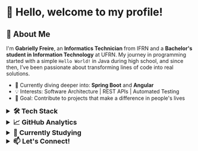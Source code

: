 # 👋 Hello, welcome to my profile!

## 🚀 About Me

I'm **Gabrielly Freire**, an **Informatics Technician** from IFRN and a **Bachelor's student in Information Technology** at UFRN. My journey in programming started with a simple `Hello World!` in Java during high school, and since then, I’ve been passionate about transforming lines of code into real solutions.

- 🌱 Currently diving deeper into: **Spring Boot** and **Angular**  
- 💡 Interests: Software Architecture | REST APIs | Automated Testing  
- 🎯 Goal: Contribute to projects that make a difference in people's lives  

<details>
  <summary style="font-size: 18px; font-weight: bold;">🛠️ Tech Stack</summary>

  <details open>
    <summary style="font-size: 16px; font-weight: bold;">Backend</summary>
    <img src="https://img.shields.io/badge/Java-ED8B00?style=flat-square&logo=openjdk&logoColor=white" alt="Java">
    <img src="https://img.shields.io/badge/Spring-6DB33F?style=flat-square&logo=spring&logoColor=white" alt="Spring">
    <img src="https://img.shields.io/badge/Maven-C71A36?style=flat-square&logo=apache-maven&logoColor=white" alt="Maven">
  </details>
  
  <details open>
    <summary style="font-size: 16px; font-weight: bold;">Frontend</summary>
    <img src="https://img.shields.io/badge/HTML5-E34F26?style=flat-square&logo=html5&logoColor=white" alt="HTML5">
    <img src="https://img.shields.io/badge/CSS3-1572B6?style=flat-square&logo=css3&logoColor=white" alt="CSS3">
    <img src="https://img.shields.io/badge/JavaScript-F7DF1E?style=flat-square&logo=javascript&logoColor=black" alt="JavaScript">
    <img src="https://img.shields.io/badge/TypeScript-3178C6?style=flat-square&logo=typescript&logoColor=white" alt="TypeScript">
    <img src="https://img.shields.io/badge/Bootstrap-7952B3?style=flat-square&logo=bootstrap&logoColor=white" alt="Bootstrap">
    <img src="https://img.shields.io/badge/React-61DAFB?style=flat-square&logo=react&logoColor=black" alt="React">
  </details>

  <details open>
    <summary style="font-size: 16px; font-weight: bold;">Databases</summary>
    <img src="https://img.shields.io/badge/MySQL-4479A1?style=flat-square&logo=mysql&logoColor=white" alt="MySQL">
    <img src="https://img.shields.io/badge/PostgreSQL-4169E1?style=flat-square&logo=postgresql&logoColor=white" alt="PostgreSQL">
    <img src="https://img.shields.io/badge/MongoDB-47A248?style=flat-square&logo=mongodb&logoColor=white" alt="MongoDB">
  </details>

  <details open>
    <summary style="font-size: 16px; font-weight: bold;">Testing</summary>
    <img src="https://img.shields.io/badge/JUnit5-25A162?style=flat-square&logo=junit5&logoColor=white" alt="JUnit5">
    <img src="https://img.shields.io/badge/Mockito-DA383E?style=flat-square&logo=mockito&logoColor=white" alt="Mockito">
  </details>

  <details open>
    <summary style="font-size: 16px; font-weight: bold;">Tools</summary>
    <img src="https://img.shields.io/badge/Git-F05032?style=flat-square&logo=git&logoColor=white" alt="Git">
    <img src="https://img.shields.io/badge/GitHub-181717?style=flat-square&logo=github&logoColor=white" alt="GitHub">
    <img src="https://img.shields.io/badge/GitLab-FCA121?style=flat-square&logo=gitlab&logoColor=white" alt="GitLab">
    <img src="https://img.shields.io/badge/Insomnia-5849BE?style=flat-square&logo=insomnia&logoColor=white" alt="Insomnia">
    <img src="https://img.shields.io/badge/Docker-2496ED?style=flat-square&logo=docker&logoColor=white" alt="Docker">
  </details>

</details>

<details>
  <summary style="font-size: 18px; font-weight: bold;">📈 GitHub Analytics</summary>
  <div align="center">
      <a href="https://github.com/anuraghazra/github-readme-stats"><img height=180 align="center" src="https://github-readme-stats.vercel.app/api?username=gabrielly-freire&theme=cobalt" /></a>
      <a href="https://github.com/gabrielly-freire/convoychat"><img height=180 align="center" src="https://github-readme-stats.vercel.app/api/top-langs?username=gabrielly-freire&layout=compact&langs_count=8&card_width=320&theme=cobalt" /></a>
  </div>
</details>

<details>
  <summary style="font-size: 18px; font-weight: bold;">🌱 Currently Studying</summary>
  <div align="left">
    <img src="https://img.shields.io/badge/Spring_Boot-6DB33F?style=flat-square&logo=spring-boot&logoColor=white" alt="Spring Boot"/>
    <img src="https://img.shields.io/badge/Angular-DD0031?style=flat-square&logo=angular&logoColor=white" alt="Angular"/>
    <img src="https://img.shields.io/badge/Docker-2496ED?style=flat-square&logo=docker&logoColor=white" alt="Docker"/>
  </div>
</details>

<details>
  <summary style="font-size: 18px; font-weight: bold;">📫 Let's Connect!</summary>
  <div align="left"> 
    <a href="mailto:gabylopesfreire@gmail.com">
      <img src="https://img.shields.io/badge/Gmail-D14836?style=flat-square&logo=gmail&logoColor=white" alt="Gmail"/>
    </a>
    <a href="https://www.linkedin.com/in/gabrielly-freire">
      <img src="https://img.shields.io/badge/LinkedIn-0077B5?style=flat-square&logo=linkedin&logoColor=white" alt="LinkedIn"/>
    </a>
  </div>
</details>
